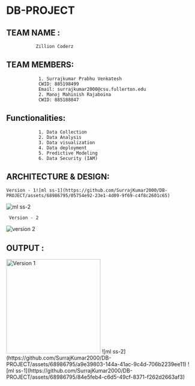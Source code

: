 # DB-PROJECT

## TEAM NAME : 
               Zillion Coderz
## TEAM MEMBERS:
                1. Surrajkumar Prabhu Venkatesh 
                CWID: 885198499
                Email: surrajkumar2000@csu.fullerton.edu
                2. Manoj Mahinish Rajaboina 
                CWID: 885188847
                
## Functionalities:
                1. Data Collection 
                2. Data Analysis
                3. Data visualization
                4. Data deployment 
                5. Predictive Modeling
                6. Data Security (IAM)
         
## ARCHITECTURE & DESIGN:
    Version - 1![ml ss-1](https://github.com/SurrajKumar2000/DB-PROJECT/assets/68986795/05754e92-23e1-4d09-9f69-c4f8c2601c65)
![ml ss-2](https://github.com/SurrajKumar2000/DB-PROJECT/assets/68986795/aeb803b2-bdac-434c-986b-db5af0c1fab3)

     Version - 2
![version 2](https://github.com/SurrajKumar2000/DB-PROJECT/assets/124347739/bbc2c8c6-5c7c-4287-848d-a1366ae4da17)


## OUTPUT :

  <img width="251" alt="Version 1 " src="https://github.com/SurrajKumar2000/DB-PROJECT/assets/124347739/9ca57d9a-24b9-42a3-b4ec-e158c718f7ed">
![ml ss-2](https://github.com/SurrajKumar2000/DB-PROJECT/assets/68986795/a9e39803-144a-41ac-9c4d-706b2239ee11)
![ml ss-1](https://github.com/SurrajKumar2000/DB-PROJECT/assets/68986795/84e5feb4-c6d5-49cf-8371-f262d2663af3)




                
